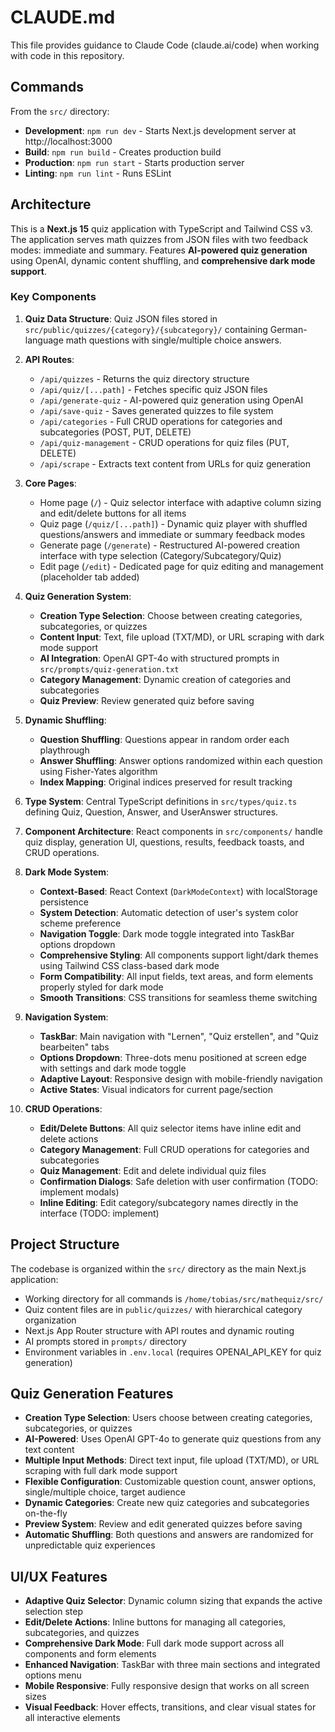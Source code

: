 # CLAUDE.md

This file provides guidance to Claude Code (claude.ai/code) when working with code in this repository.

## Commands

From the `src/` directory:

- **Development**: `npm run dev` - Starts Next.js development server at http://localhost:3000
- **Build**: `npm run build` - Creates production build
- **Production**: `npm run start` - Starts production server
- **Linting**: `npm run lint` - Runs ESLint

## Architecture

This is a **Next.js 15** quiz application with TypeScript and Tailwind CSS v3. The application serves math quizzes from JSON files with two feedback modes: immediate and summary. Features **AI-powered quiz generation** using OpenAI, dynamic content shuffling, and **comprehensive dark mode support**.

### Key Components

1. **Quiz Data Structure**: Quiz JSON files stored in `src/public/quizzes/{category}/{subcategory}/` containing German-language math questions with single/multiple choice answers.

2. **API Routes**:
   - `/api/quizzes` - Returns the quiz directory structure
   - `/api/quiz/[...path]` - Fetches specific quiz JSON files
   - `/api/generate-quiz` - AI-powered quiz generation using OpenAI
   - `/api/save-quiz` - Saves generated quizzes to file system
   - `/api/categories` - Full CRUD operations for categories and subcategories (POST, PUT, DELETE)
   - `/api/quiz-management` - CRUD operations for quiz files (PUT, DELETE)
   - `/api/scrape` - Extracts text content from URLs for quiz generation

3. **Core Pages**:
   - Home page (`/`) - Quiz selector interface with adaptive column sizing and edit/delete buttons for all items
   - Quiz page (`/quiz/[...path]`) - Dynamic quiz player with shuffled questions/answers and immediate or summary feedback modes
   - Generate page (`/generate`) - Restructured AI-powered creation interface with type selection (Category/Subcategory/Quiz)
   - Edit page (`/edit`) - Dedicated page for quiz editing and management (placeholder tab added)

4. **Quiz Generation System**:
   - **Creation Type Selection**: Choose between creating categories, subcategories, or quizzes
   - **Content Input**: Text, file upload (TXT/MD), or URL scraping with dark mode support
   - **AI Integration**: OpenAI GPT-4o with structured prompts in `src/prompts/quiz-generation.txt`
   - **Category Management**: Dynamic creation of categories and subcategories
   - **Quiz Preview**: Review generated quiz before saving

5. **Dynamic Shuffling**:
   - **Question Shuffling**: Questions appear in random order each playthrough
   - **Answer Shuffling**: Answer options randomized within each question using Fisher-Yates algorithm
   - **Index Mapping**: Original indices preserved for result tracking

6. **Type System**: Central TypeScript definitions in `src/types/quiz.ts` defining Quiz, Question, Answer, and UserAnswer structures.

7. **Component Architecture**: React components in `src/components/` handle quiz display, generation UI, questions, results, feedback toasts, and CRUD operations.

8. **Dark Mode System**:
   - **Context-Based**: React Context (`DarkModeContext`) with localStorage persistence
   - **System Detection**: Automatic detection of user's system color scheme preference
   - **Navigation Toggle**: Dark mode toggle integrated into TaskBar options dropdown
   - **Comprehensive Styling**: All components support light/dark themes using Tailwind CSS class-based dark mode
   - **Form Compatibility**: All input fields, text areas, and form elements properly styled for dark mode
   - **Smooth Transitions**: CSS transitions for seamless theme switching

9. **Navigation System**:
   - **TaskBar**: Main navigation with "Lernen", "Quiz erstellen", and "Quiz bearbeiten" tabs
   - **Options Dropdown**: Three-dots menu positioned at screen edge with settings and dark mode toggle
   - **Adaptive Layout**: Responsive design with mobile-friendly navigation
   - **Active States**: Visual indicators for current page/section

10. **CRUD Operations**:
    - **Edit/Delete Buttons**: All quiz selector items have inline edit and delete actions
    - **Category Management**: Full CRUD operations for categories and subcategories
    - **Quiz Management**: Edit and delete individual quiz files
    - **Confirmation Dialogs**: Safe deletion with user confirmation (TODO: implement modals)
    - **Inline Editing**: Edit category/subcategory names directly in the interface (TODO: implement)

## Project Structure

The codebase is organized within the `src/` directory as the main Next.js application:
- Working directory for all commands is `/home/tobias/src/mathequiz/src/`
- Quiz content files are in `public/quizzes/` with hierarchical category organization
- Next.js App Router structure with API routes and dynamic routing
- AI prompts stored in `prompts/` directory
- Environment variables in `.env.local` (requires OPENAI_API_KEY for quiz generation)

## Quiz Generation Features

- **Creation Type Selection**: Users choose between creating categories, subcategories, or quizzes
- **AI-Powered**: Uses OpenAI GPT-4o to generate quiz questions from any text content
- **Multiple Input Methods**: Direct text input, file upload (TXT/MD), or URL scraping with full dark mode support
- **Flexible Configuration**: Customizable question count, answer options, single/multiple choice, target audience
- **Dynamic Categories**: Create new quiz categories and subcategories on-the-fly
- **Preview System**: Review and edit generated quizzes before saving
- **Automatic Shuffling**: Both questions and answers are randomized for unpredictable quiz experiences

## UI/UX Features

- **Adaptive Quiz Selector**: Dynamic column sizing that expands the active selection step
- **Edit/Delete Actions**: Inline buttons for managing all categories, subcategories, and quizzes
- **Comprehensive Dark Mode**: Full dark mode support across all components and form elements
- **Enhanced Navigation**: TaskBar with three main sections and integrated options menu
- **Mobile Responsive**: Fully responsive design that works on all screen sizes
- **Visual Feedback**: Hover effects, transitions, and clear visual states for all interactive elements